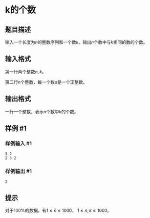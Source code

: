 # k的个数

## 题目描述

输入一个长度为$n$的整数序列和一个数$k$。输出$n$个数中与$k$相同的数的个数。

## 输入格式

第一行两个整数$n, k$。

第二行$n$个整数，每一个数$a$是一个正整数。

## 输出格式

一行一个整数，表示$n$个数中$k$的个数。

## 样例 #1

### 样例输入 #1

```
3 2
2 3 2
```

### 样例输出 #1

```
2
```

## 提示

对于$100\%$的数据，有$1 \leq n \leq 1000$， $1 \leq n, k \leq 1000$。